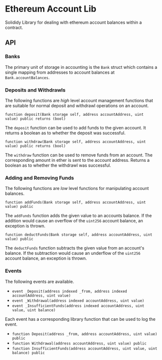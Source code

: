 # Ethereum Account Lib

Solididy Library for dealing with ethereum account balances within a contract.

## API

### Banks

The primary unit of storage in accounting is the `Bank` struct which contains a
single mapping from addresses to account balances at `Bank.accountBalances`.

### Deposits and Withdrawls

The following functions are *high* level account management functions that are
suitable for normal deposit and withdrawl operations on an account.

`function deposit(Bank storage self, address accountAddress, uint value) public returns (bool)`

The `deposit` function can be used to add funds to the given account.  It
returns a boolean as to whether the deposit was successful.

`function withdraw(Bank storage self, address accountAddress, uint value) public returns (bool)`

The `withdraw` function can be used to remove funds from an account.  The
corresponding amount in ether is sent to the account address.  Returns a
boolean as to whether the withdrawl was successful.

### Adding and Removing Funds

The following functions are *low* level functions for manipulating account
balances.


`function addFunds(Bank storage self, address accountAddress, uint value) public`

The `addFunds` function adds the given value to an accounts balance.  If the
addition would cause an overflow of the `uint256` account balance, an exception
is thrown.

`function deductFunds(Bank storage self, address accountAddress, uint value) public`

The `deductFunds` function subtracts the given value from an account's balance.
If the subtraction would cause an underflow of the `uint256` account balance,
an exception is thrown.

### Events

The following events are available.


* `event _Deposit(address indexed _from, address indexed accountAddress, uint value)`
* `event _Withdrawal(address indexed accountAddress, uint value)`
* `event _InsufficientFunds(address indexed accountAddress, uint value, uint balance)`


Each event has a corresponding library function that can be used to log the event.

* `function Deposit(address _from, address accountAddress, uint value) public`
* `function Withdrawal(address accountAddress, uint value) public`
* `function InsufficientFunds(address accountAddress, uint value, uint balance) public`
